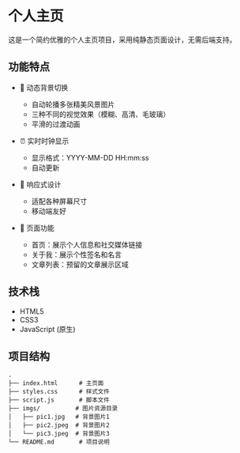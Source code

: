 # 个人主页

这是一个简约优雅的个人主页项目，采用纯静态页面设计，无需后端支持。

## 功能特点

- 🎨 动态背景切换
  - 自动轮播多张精美风景图片
  - 三种不同的视觉效果（模糊、高清、毛玻璃）
  - 平滑的过渡动画

- ⏰ 实时时钟显示
  - 显示格式：YYYY-MM-DD HH:mm:ss
  - 自动更新

- 📱 响应式设计
  - 适配各种屏幕尺寸
  - 移动端友好

- 🎯 页面功能
  - 首页：展示个人信息和社交媒体链接
  - 关于我：展示个性签名和名言
  - 文章列表：预留的文章展示区域

## 技术栈

- HTML5
- CSS3
- JavaScript (原生)

## 项目结构

```
.
├── index.html      # 主页面
├── styles.css      # 样式文件
├── script.js       # 脚本文件
├── imgs/          # 图片资源目录
│   ├── pic1.jpg   # 背景图片1
│   ├── pic2.jpeg  # 背景图片2
│   └── pic3.jpeg  # 背景图片3
└── README.md       # 项目说明